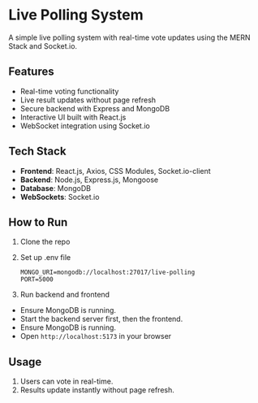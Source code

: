 # Live Polling System

A simple live polling system with real-time vote updates using the MERN Stack and Socket.io.

## Features
- Real-time voting functionality
- Live result updates without page refresh
- Secure backend with Express and MongoDB
- Interactive UI built with React.js
- WebSocket integration using Socket.io

## Tech Stack
- **Frontend**: React.js, Axios, CSS Modules, Socket.io-client
- **Backend**: Node.js, Express.js, Mongoose
- **Database**: MongoDB
- **WebSockets**: Socket.io

## How to Run
1. Clone the repo
2. Set up .env file

    ```
    MONGO_URI=mongodb://localhost:27017/live-polling
    PORT=5000

    ```

3. Run backend and frontend
- Ensure MongoDB is running.
- Start the backend server first, then the frontend.
- Ensure MongoDB is running.
- Open `http://localhost:5173` in your browser

## Usage
1. Users can vote in real-time.
2. Results update instantly without page refresh.


